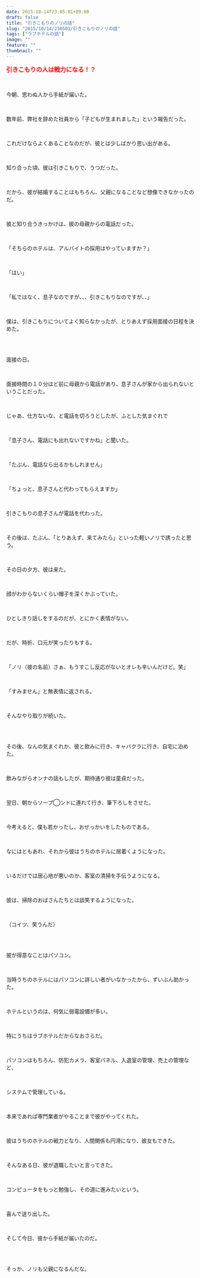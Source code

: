 ```yaml
---
date: 2015-10-14T23:05:01+09:00
draft: false
title: "引きこもりのノリの話"
slug: "2015/10/14/230501/引きこもりのノリの話"
tags: ["ラブホテルの話"]
image: ""
feature: ""
thumbnail: ""
---
```

<p><font color="#ff0000" size="3"><strong>引きこもりの人は戦力になる！？</strong></font></p><br/><p>今朝、思わぬ人から手紙が届いた。</p><br/><p>数年前、弊社を辞めた社員から「子どもが生まれました」という報告だった。</p><br/><p>これだけならよくあることなのだが、彼とは少しばかり思い出がある。</p><br/><p>知り合った頃、彼は引きこもりで、うつだった。</p><br/><p>だから、彼が結婚することはもちろん、父親になることなど想像できなかったのだ。</p><br/><p>彼と知り合うきっかけは、彼の母親からの電話だった。</p><br/><p>「そちらのホテルは、アルバイトの採用はやっていますか？」</p><br/><p>「はい」</p><br/><p>「私ではなく、息子なのですが、、、引きこもりなのですが、、」</p><br/><p>僕は、引きこもりについてよく知らなかったが、とりあえず採用面接の日程を決めた。</p><br/><br/><p>面接の日。</p><br/><p>面接時間の１０分ほど前に母親から電話があり、息子さんが家から出られないということだった。</p><br/><p>じゃあ、仕方ないな、と電話を切ろうとしたが、ふとした気まぐれで</p><br/><p>「息子さん、電話にも出れないですかね」と聞いた。</p><br/><p>「たぶん、電話なら出るかもしれません」</p><br/><p>「ちょっと、息子さんと代わってもらえますか」</p><br/><p>引きこもりの息子さんが電話を代わった。</p><br/><p>その後は、たぶん、「とりあえず、来てみたら」といった軽いノリで誘ったと思う。</p><br/><p>その日の夕方、彼は来た。</p><br/><p>顔がわからないくらい帽子を深くかぶっていた。</p><br/><p>ひとしきり話しをするのだが、とにかく表情がない。</p><br/><p>だが、時折、口元が笑ったりもする。</p><br/><p>「ノリ（彼の名前）さぁ、もうすこし反応がないとオレも辛いんだけど。笑」</p><br/><p>「すみません」と無表情に返される。</p><br/><p>そんなやり取りが続いた。</p><br/><br/><p>その後、なんの気まぐれか、彼と飲みに行き、キャバクラに行き、自宅に泊めた。</p><br/><p>飲みながらオンナの話もしたが、期待通り彼は童貞だった。</p><br/><p>翌日、朝からソープ◯ンドに連れて行き、筆下ろしをさせた。</p><br/><p>今考えると、僕も若かったし、おせっかいをしたものである。</p><br/><p>なにはともあれ、それから彼はうちのホテルに居着くようになった。</p><br/><p>いるだけでは居心地が悪いのか、客室の清掃を手伝うようになる。</p><br/><p>彼は、掃除のおばさんたちとは談笑するようになった。</p><br/><p>（コイツ、笑うんだ）</p><br/><br/><p>彼が得意なことはパソコン。</p><br/><p>当時うちのホテルにはパソコンに詳しい者がいなかったから、ずいぶん助かった。</p><br/><p>ホテルというのは、何気に弱電設備が多い。</p><br/><p>特にうちはラブホテルだからなおさらだ。</p><br/><p>パソコンはもちろん、防犯カメラ、客室パネル、入退室の管理、売上の管理など、</p><br/><p>システムで管理している。</p><br/><p>本来であれば専門業者がやることまで彼がやってくれた。</p><br/><p>彼はうちのホテルの戦力となり、人間関係も円滑になり、彼女もできた。</p><br/><p>そんなある日、彼が退職したいと言ってきた。</p><br/><p>コンピュータをもっと勉強し、その道に進みたいという。</p><br/><p>喜んで送り出した。</p><br/><p>そして今日、彼から手紙が届いたのだ。</p><br/><br/><p>そっか、ノリも父親になるんだな。</p><br/><br/><br/><br/><br/>

